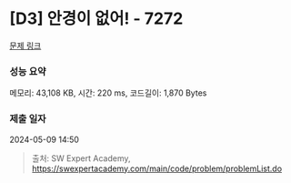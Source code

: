 # [D3] 안경이 없어! - 7272 

[문제 링크](https://swexpertacademy.com/main/code/problem/problemDetail.do?contestProbId=AWl0ZQ8qn7UDFAXz) 

### 성능 요약

메모리: 43,108 KB, 시간: 220 ms, 코드길이: 1,870 Bytes

### 제출 일자

2024-05-09 14:50



> 출처: SW Expert Academy, https://swexpertacademy.com/main/code/problem/problemList.do